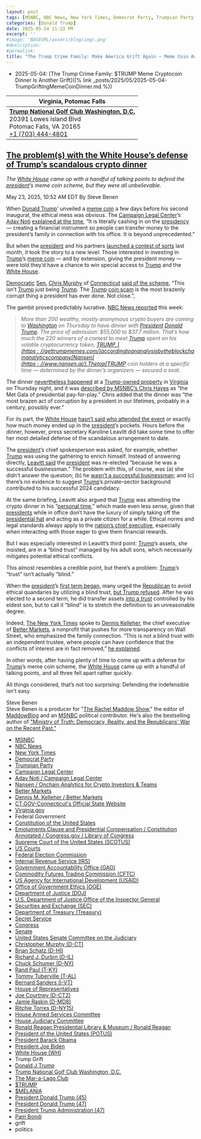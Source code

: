 ```yaml
---
layout: post
tags: [MSNBC, NBC News, New York Times, Democrat Party, Trumpian Party, Campaign Legal Center, Adav Noti / Campaign Legal Center, Nansen / Onchain Analytics for Crypto Investors & Teams, Better Markets, Dennis M. Kelleher / Better Markets, CT.GOV-Connecticut’s Official State Website, Virginia.gov, Federal Government, Constitution of the United States, Emoluments Clause and Presidential Compensation / Constitution Annotated / Congress.gov / Library of Congress, Supreme Court of the United States (SCOTUS), US Courts, Federal Election Commission, Internal Revenue Service (IRS), Government Accountability Office (GAO), Commodity Futures Trading Commission (CFTC), US Agency for International Development (USAID), Office of Government Ethics (OGE), Department of Justice (DOJ), U.S. Department of Justice Office of the Inspector General, Securities and Exchange (SEC), Department of Treasury (Treasury), Secret Service, Congress, Senate, United States Senate Committee on the Judiciary, Christopher Murphy (D-CT), Brian Schatz (D-HI), Richard J. Durbin (D-IL), Chuck Schumer (D-NY), Rand Paul (T-KY), Tommy Tuberville (T-AL), Bernard Sanders (I-VT), House of Representatives, Joe Courtney (D-CT2), Jamie Raskin (D-MD8), Ritchie Torres (D-NY15), House Armed Services Committee, House Judiciary Committee, Ronald Reagan Presidential Library & Museum / Ronald Reagan, President of the United States (POTUS), President Barack Obama, President Joe Biden, White House (WH), Trump Grift, Donald J Trump, Trump National Golf Club Washington D.C., The Mar-a-Lago Club, $TRUMP, $MELANIA, President Donald Trump (45), President Donald Trump (47), President Trump Administration (47), Pam Bondi, grift, politics]
categories: [Donald Trump]
date: 2025-05-24 11:23 PM
excerpt: ''
#image: 'BASEURL/assets/blog/img/.png'
#description:
#permalink:
title: "The Trump Crime Family: Make America Grift Again – Meme Coin Auction For Dinner"
---
```


- 2025-05-04: [The Trump Crime Family: $TRUMP Meme Cryptocoin Dinner Is Another Grift]({% link _posts/2025/05/2025-05-04-TrumpGriftingMemeCoinDinner.md %})

| **Virginia, Potomac Falls** |
|---|
| **[Trump National Golf Club Washington, D.C.](https://www.trumpnationaldc.com/)** <br /> 20391 Lowes Island Blvd <br /> Potomac Falls, VA 20165 <br /> <a href="tel:+17034444801">+1 (703) 444-4801</a> |

## [The problem(s) with the White House’s defense of Trump’s scandalous crypto dinner](https://www.msnbc.com/rachel-maddow-show/maddowblog/problems-white-houses-defense-trumps-scandalous-crypto-dinner-rcna208749)

*The [White House](https://www.whitehouse.gov/) came up with a handful of talking points to defend the [president](https://www.whitehouse.gov/)’s meme coin scheme, but they were all unbelievable.*

May 23, 2025, 10:52 AM EDT
By Steve Benen

When [Donald Trump](https://www.donaldjtrump.com/)' unveiled a [meme coin](https://gettrumpmemes.com/) a few days before his second inaugural, the ethical mess was obvious. The [Campaign Legal Center](https://campaignlegal.org/)’s [Adav Noti](https://campaignlegal.org/staff/adav-noti) [explained at the time](https://www.nytimes.com/2025/01/18/us/politics/trump-meme-coin-crypto.html), “It is literally cashing in on the [presidency](https://www.whitehouse.gov/) — creating a financial instrument so people can transfer money to the president’s family in connection with his office. It is beyond unprecedented.”

But when the [president](https://www.whitehouse.gov/) and his partners [launched a contest of sorts](https://www.msnbc.com/rachel-maddow-show/maddowblog/trump-extends-rare-white-house-opportunity-buy-meme-coin-rcna202855) last month, it took the story to a new level: Those interested in investing in [Trump](https://www.donaldjtrump.com/)’s [meme coin](https://gettrumpmemes.com/) — and by extension, giving the president money — were told they’d have a chance to win special access to [Trump](https://www.donaldjtrump.com/) and the [White House](https://www.whitehouse.gov/).

[Democratic](https://www.democrats.org/) [Sen.](https://www.senate.gov/) [Chris Murphy](https://www.murphy.senate.gov/) of [Connecticut](https://portal.ct.gov/) [said of the scheme](https://x.com/ChrisMurphyCT/status/1915138398714753437), “This isn’t [Trump](https://www.donaldjtrump.com/) just being [Trump](https://www.donaldjtrump.com/). The [Trump](https://www.donaldjtrump.com/) [coin scam](https://gettrumpmemes.com/) is the most brazenly corrupt thing a president has ever done. Not close.”,

The gambit proved predictably lucrative. [NBC News reported](https://www.nbcnews.com/tech/crypto/trumps-crypto-dinner-cost-1-million-seat-average-rcna207802) this week:

> *More than 200 wealthy, mostly anonymous crypto buyers are coming to [Washington](https://dc.gov/) on Thursday to have dinner with [President](https://www.whitehouse.gov/) [Donald Trump](https://www.donaldjtrump.com/). The price of admission: \$55,000 to \$37.7 million. That’s how much the 220 winners of a contest to meet [Trump](https://www.donaldjtrump.com/) spent on his volatile cryptocurrency token, [$TRUMP,](https://gettrumpmemes.com/) according to an analysis by the blockchain analytics company [Nansen](https://www.nansen.ai/). The top [$TRUMP](https://gettrumpmemes.com/) coin holders at a specific time — determined by the dinner’s organizers — secured a seat.*

The dinner [nevertheless happened](https://www.nbcnews.com/tech/crypto/trumps-meme-coin-dinner-tuxedos-luxury-suvs-protesters-rcna208647) at a [Trump-owned property](https://www.trumpnationaldc.com/) in [Virginia](https://www.virginia.gov/) on Thursday night, and it was [described by MSNBC’s Chris Hayes](https://bsky.app/profile/allinwithchris.bsky.social/post/3lpsgr657lc2y) as “the Met Gala of presidential pay-for-play.” Chris added that the dinner was “the most brazen act of corruption by a president in our lifetimes, probably in a century, possibly ever.”

For its part, the [White House](https://www.whitehouse.gov/) [hasn’t said who attended the event](https://www.nbcnews.com/politics/trump-administration/live-blog/trump-administration-congress-salt-medicaid-tariffs-doge-live-updates-rcna207504/rcrd80149?canonicalCard=true) or exactly how much money ended up in the [president](https://www.whitehouse.gov/)’s pockets. Hours before the dinner, however, press secretary Karoline Leavitt did take some time to offer her most detailed defense of the scandalous arrangement to date.

The [president](https://www.whitehouse.gov/)’s chief spokesperson was asked, for example, whether [Trump](https://www.donaldjtrump.com/) was using the gathering to enrich himself. Instead of answering directly, [Leavitt said](https://bsky.app/profile/factpostnews.bsky.social/post/3lps2ax3grk2z) the [president](https://www.whitehouse.gov/) was re-elected “because he was a successful businessman.” The problem with this, of course, was (a) she didn’t answer the question; (b) he [wasn’t a successful businessman](https://www.nytimes.com/interactive/2018/10/02/us/politics/donald-trump-tax-schemes-fred-trump.html); and (c) there’s no evidence to suggest [Trump](https://www.donaldjtrump.com/)’s private-sector background contributed to his successful 2024 candidacy.

At the same briefing, Leavitt also argued that [Trump](https://www.donaldjtrump.com/) was attending the crypto dinner in his “[personal time](https://bsky.app/profile/factpostnews.bsky.social/post/3lps2ax3fsc2z),” which made even less sense, given that [presidents](https://www.whitehouse.gov/) while in office don’t have the luxury of simply taking off the [presidential hat](https://www.whitehouse.gov/) and acting as a private citizen for a while. Ethical norms and legal standards always apply to the [nation’s chief executive](https://www.whitehouse.gov/), especially when interacting with those eager to give them financial rewards.

But I was especially interested in Leavitt’s third point: [Trump](https://www.donaldjtrump.com/)’s assets, she insisted, are in a “blind trust” managed by his adult sons, which necessarily mitigates potential ethical conflicts.

This almost resembles a credible point, but there’s a problem: [Trump](https://www.donaldjtrump.com/)’s “trust” isn’t actually “blind.”

When the [president](https://www.whitehouse.gov/)’s [first term began](https://trumpwhitehouse.archives.gov/), many urged the [Republican](https://www.gop.com/) to avoid ethical quandaries by utilizing a blind trust, [but Trump refused](https://www.nytimes.com/2017/02/03/us/politics/donald-trump-business.html). After he was elected to a second term, he did transfer assets [into a trust](https://www.nytimes.com/2024/12/20/business/trump-media-donald-trump-trust.html) controlled by his eldest son, but to call it “blind” is to stretch the definition to an unreasonable degree.

Indeed, [The New York Times](https://www.nytimes.com/) spoke to [Dennis Kelleher](https://bettermarkets.org/team/dennis-m-kelleher/), the chief executive of [Better Markets](https://bettermarkets.org/), a nonprofit that pushes for more transparency on Wall Street, who emphasized the family connection. “This is not a blind trust with an independent trustee, where people can have confidence that the conflicts of interest are in fact removed,” [he explained](https://www.nytimes.com/2024/12/20/business/trump-media-donald-trump-trust.html).

In other words, after having plenty of time to come up with a defense for [Trump](https://www.donaldjtrump.com/)’s meme coin scheme, the [White House](https://www.whitehouse.gov/) came up with a handful of talking points, and all three fell apart rather quickly.

All things considered, that’s not too surprising: Defending the indefensible isn’t easy.

Steve Benen<br />
Steve Benen is a producer for "[The Rachel Maddow Show](https://www.msnbc.com/rachel-maddow-show)," the editor of [MaddowBlog](https://www.msnbc.com/rachel-maddow-show) and an [MSNBC](https://www.msnbc.com/) political contributor. He's also the bestselling author of ["Ministry of Truth: Democracy, Reality, and the Republicans' War on the Recent Past."](https://www.harpercollins.com/products/ministry-of-truth-steve-benen)

- [MSNBC](https://www.msnbc.com/)
- [NBC News](https://www.nbcnews.com/)
- [New York Times](https://www.nytimes.com/)
- [Democrat Party](https://www.democrats.org=)
- [Trumpian Party](https://www.gop.com/)
- [Campaign Legal Center](https://campaignlegal.org/)
- [Adav Noti / Campaign Legal Center](https://campaignlegal.org/staff/adav-noti)
- [Nansen / Onchain Analytics for Crypto Investors & Teams](https://www.nansen.ai/)
- [Better Markets](https://bettermarkets.org/)
- [Dennis M. Kelleher / Better Markets](https://bettermarkets.org/team/dennis-m-kelleher/)
- [CT.GOV-Connecticut's Official State Website](https://portal.ct.gov/)
- [Virginia.gov](https://www.virginia.gov/)
- Federal Government 
- [Constitution of the United States](https://constitution.congress.gov/)
- [Emoluments Clause and Presidential Compensation / Constitution Annotated / Congress.gov / Library of Congress](https://constitution.congress.gov/browse/essay/artII-S1-C7-1/ALDE_00000233/)
- [Supreme Court of the United States (SCOTUS)](https://www.supremecourt.gov/)
- [US Courts](https://www.uscourts.gov/)
- [Federal Election Commission](https://www.fec.gov/)
- [Internal Revenue Service (IRS)](https://www.irs.gov/)
- [Government Accountability Office (GAO)](https://www.gao.gov/)
- [Commodity Futures Trading Commission (CFTC)](https://www.cftc.gov/)
- [US Agency for International Development (USAID)](https://www.usaid.gov/)
- [Office of Government Ethics (OGE)](https://www.oge.gov/)
- [Department of Justice (DOJ)](https://www.justice.gov/)
- [U.S. Department of Justice Office of the Inspector General](https://oig.justice.gov/)
- [Securities and Exchange (SEC)](https://www.sec.gov/)
- [Department of Treasury (Treasury)](https://home.treasury.gov/)
- [Secret Service](https://www.secretservice.gov/)
- [Congress](https;//www.congress.gov/)
- [Senate](https://www.senate.gov/)
- [United States Senate Committee on the Judiciary](https://www.judiciary.senate.gov/)
- [Christopher Murphy (D-CT)](https://www.murphy.senate.gov/)
- [Brian Schatz (D-HI)](https://www.schatz.senate.gov/)
- [Richard J. Durbin (D-IL)](https://www.durbin.senate.gov/)
- [Chuck Schumer (D-NY)](https://www.schumer.senate.gov/)
- [Rand Paul (T-KY)](https://www.paul.senate.gov/)
- [Tommy Tuberville (T-AL)](https://www.tuberville.senate.gov/)
- [Bernard Sanders (I-VT)](https://www.sanders.senate.gov/)
- [House of Representatives](https://www.house.gov/)
- [Joe Courtney (D-CT2)](https://courtney.house.gov/)
- [Jamie Raskin (D-MD8)](https://raskin.house.gov/)
- [Ritchie Torres (D-NY15)](https://ritchietorres.house.gov/)
- [House Armed Services Committee](https://armedservices.house.gov/)
- [House Judiciary Committee](http://judiciary.house.gov/)
- [Ronald Reagan Presidential Library & Museum / Ronald Reagan](https://www.reaganlibrary.gov/)
- [President of the United States (POTUS)](https://www.whitehouse.gov/)
- [President Barack Obama](https://obamawhitehouse.archives.gov/)
- [President Joe Biden](https://bidenwhitehouse.archives.gov/)
- [White House (WH)](https://www.whitehouse.gov/)
- Trump Grift
- [Donald J Trump](https://www.donaldjtrump.com/)
- [Trump National Golf Club Washington, D.C.](https://www.trumpnationaldc.com/)
- [The Mar-a-Lago Club](https://www.maralagoclub.com/)
- [$TRUMP](https://gettrumpmemes.com/)
- [$MELANIA](https://melaniameme.com/)
- [President Donald Trump (45)](https://trumpwhitehouse.archives.gov/)
- [President Donald Trump (47)](https://www.whitehouse.gov/administration/donald-j-trump/)
- [President Trump Administration (47)](https://www.whitehouse.gov/administration/)
- [Pam Bondi](https://www.justice.gov/ag/staff-profile/meet-attorney-general)
- grift
- politics
